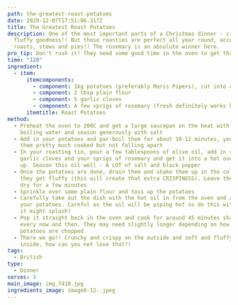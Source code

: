 ```yaml
---
path: the-greatest-roast-potatoes
date: 2020-12-07T17:51:06.317Z
title: The Greatest Roast Potatoes
description: One of the most important parts of a Christmas dinner - crispy
  fluffy goodness!! But these roasties are perfect all year round, accompanying
  roasts, stews and pies!! The rosemary is an absolute winner here.
pro_tip: Don't rush it! They need some good time in the oven to get that CRISP
time: "120"
ingredient:
  - item:
      itemcomponents:
        - component: 1kg potatoes (preferably Maris Pipers), cut into chunks
        - component: 2 tbsp plain flour
        - component: 5 garlic cloves
        - component: A few sprigs of rosemary (fresh definitely works best!)
      itemtitle: Roast Potatoes
method:
  - Preheat the oven to 200C and get a large saucepan on the heat with some
    boiling water and season generously with salt
  - Add in your potatoes and par-boil them for about 10-12 minutes, you want
    them pretty much cooked but not falling apart
  - In your roasting tin, pour a few tablespoons of olive oil, add in some whole
    garlic cloves and your sprigs of rosemary and get it into a hot oven to warm
    up. Season this oil well - A LOT of salt and black pepper
  - Once the potatoes are done, drain them and shake them up in the colander so
    they get fluffy (this will create that extra CRISPINESS). Leave them to air
    dry for a few minutes
  - Sprinkle over some plain flour and toss up the potatoes
  - Carefully take out the dish with the hot oil in from the oven and add in
    your potatoes. Careful as the oil will be piping hot so do this with care,
    it might splash!
  - Pop it straight back in the oven and cook for around 45 minutes shaking up
    every now and then. They may need slightly longer depending on how big your
    potatoes are chopped
  - There we go!! Crunchy and crispy on the outside and soft and fluffy on the
    inside, how can you not love that?!
tags:
  - British
type:
  - Dinner
serves: 3
main_image: img_7410.jpg
ingredients_image: image0-12-.jpeg
---
```

